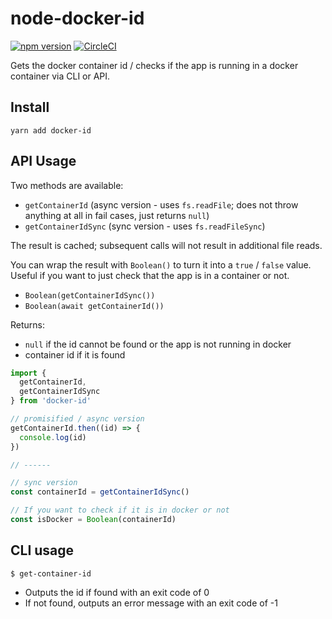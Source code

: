 # node-docker-id

[![npm version](https://badge.fury.io/js/docker-id.svg)](https://badge.fury.io/js/docker-id) [![CircleCI](https://circleci.com/gh/theogravity/node-docker-id.svg?style=svg)](https://circleci.com/gh/theogravity/node-docker-id)

Gets the docker container id / checks if the app is running in a docker container via CLI or API.

## Install

`yarn add docker-id`

## API Usage

Two methods are available:

- `getContainerId` (async version - uses `fs.readFile`; does not throw anything at all in fail cases, just returns `null`)
- `getContainerIdSync` (sync version - uses `fs.readFileSync`)

The result is cached; subsequent calls will not result in additional file reads.

You can wrap the result with `Boolean()` to turn it into a `true` / `false` value. Useful if you want to just check
that the app is in a container or not.

- `Boolean(getContainerIdSync())`
- `Boolean(await getContainerId())`

Returns:

- `null` if the id cannot be found or the app is not running in docker
- container id if it is found

```js
import {
  getContainerId,
  getContainerIdSync
} from 'docker-id'

// promisified / async version
getContainerId.then((id) => {
  console.log(id)
})

// ------

// sync version
const containerId = getContainerIdSync()

// If you want to check if it is in docker or not
const isDocker = Boolean(containerId)
```

## CLI usage

`$ get-container-id`

- Outputs the id if found with an exit code of 0
- If not found, outputs an error message with an exit code of -1
